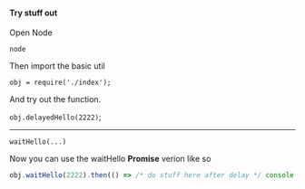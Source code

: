 #### Try stuff out

Open Node

`node`

Then import the basic util

`obj = require('./index');`

And try out the function.

`obj.delayedHello(2222)`;

---

`waitHello(...)`

Now you can use the waitHello **Promise** verion like so

```javascript
obj.waitHello(2222).then(() => /* do stuff here after delay */ console.log('world!'));